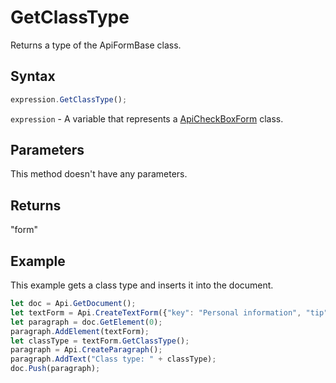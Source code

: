# GetClassType

Returns a type of the ApiFormBase class.

## Syntax

```javascript
expression.GetClassType();
```

`expression` - A variable that represents a [ApiCheckBoxForm](../ApiCheckBoxForm.md) class.

## Parameters

This method doesn't have any parameters.

## Returns

"form"

## Example

This example gets a class type and inserts it into the document.

```javascript editor-
let doc = Api.GetDocument();
let textForm = Api.CreateTextForm({"key": "Personal information", "tip": "Enter your first name", "required": true, "placeholder": "First name", "comb": true, "maxCharacters": 10, "cellWidth": 3, "multiLine": false, "autoFit": false});
let paragraph = doc.GetElement(0);
paragraph.AddElement(textForm);
let classType = textForm.GetClassType();
paragraph = Api.CreateParagraph();
paragraph.AddText("Class type: " + classType);
doc.Push(paragraph);
```
